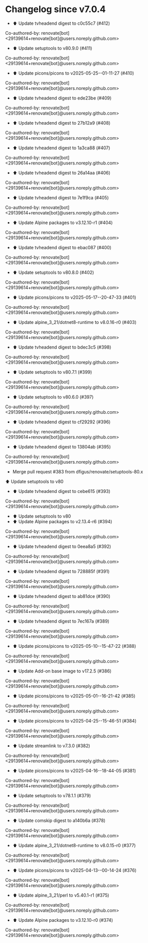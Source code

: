 # Changelog since v7.0.4
- ⬆️ Update tvheadend digest to c0c55c7 (#412)

Co-authored-by: renovate[bot] <29139614+renovate[bot]@users.noreply.github.com> 
- ⬆️ Update setuptools to v80.9.0 (#411)

Co-authored-by: renovate[bot] <29139614+renovate[bot]@users.noreply.github.com> 
- ⬆️ Update picons/picons to v2025-05-25--01-11-27 (#410)

Co-authored-by: renovate[bot] <29139614+renovate[bot]@users.noreply.github.com> 
- ⬆️ Update tvheadend digest to ede23be (#409)

Co-authored-by: renovate[bot] <29139614+renovate[bot]@users.noreply.github.com> 
- ⬆️ Update tvheadend digest to 27b12a9 (#408)

Co-authored-by: renovate[bot] <29139614+renovate[bot]@users.noreply.github.com> 
- ⬆️ Update tvheadend digest to 1a3ca88 (#407)

Co-authored-by: renovate[bot] <29139614+renovate[bot]@users.noreply.github.com> 
- ⬆️ Update tvheadend digest to 26a14aa (#406)

Co-authored-by: renovate[bot] <29139614+renovate[bot]@users.noreply.github.com> 
- ⬆️ Update tvheadend digest to 7e1f9ca (#405)

Co-authored-by: renovate[bot] <29139614+renovate[bot]@users.noreply.github.com> 
- ⬆️ Update Alpine packages to v3.12.10-r1 (#404)

Co-authored-by: renovate[bot] <29139614+renovate[bot]@users.noreply.github.com> 
- ⬆️ Update tvheadend digest to ebac087 (#400)

Co-authored-by: renovate[bot] <29139614+renovate[bot]@users.noreply.github.com> 
- ⬆️ Update setuptools to v80.8.0 (#402)

Co-authored-by: renovate[bot] <29139614+renovate[bot]@users.noreply.github.com> 
- ⬆️ Update picons/picons to v2025-05-17--20-47-33 (#401)

Co-authored-by: renovate[bot] <29139614+renovate[bot]@users.noreply.github.com> 
- ⬆️ Update alpine_3_21/dotnet8-runtime to v8.0.16-r0 (#403)

Co-authored-by: renovate[bot] <29139614+renovate[bot]@users.noreply.github.com> 
- ⬆️ Update tvheadend digest to bdec3c5 (#398)

Co-authored-by: renovate[bot] <29139614+renovate[bot]@users.noreply.github.com> 
- ⬆️ Update setuptools to v80.7.1 (#399)

Co-authored-by: renovate[bot] <29139614+renovate[bot]@users.noreply.github.com> 
- ⬆️ Update setuptools to v80.6.0 (#397)

Co-authored-by: renovate[bot] <29139614+renovate[bot]@users.noreply.github.com> 
- ⬆️ Update tvheadend digest to cf29292 (#396)

Co-authored-by: renovate[bot] <29139614+renovate[bot]@users.noreply.github.com> 
- ⬆️ Update tvheadend digest to 13804ab (#395)

Co-authored-by: renovate[bot] <29139614+renovate[bot]@users.noreply.github.com> 
- Merge pull request #383 from dfigus/renovate/setuptools-80.x

⬆️ Update setuptools to v80 
- ⬆️ Update tvheadend digest to cebe615 (#393)

Co-authored-by: renovate[bot] <29139614+renovate[bot]@users.noreply.github.com> 
- ⬆️ Update setuptools to v80 
- ⬆️ Update Alpine packages to v2.13.4-r6 (#394)

Co-authored-by: renovate[bot] <29139614+renovate[bot]@users.noreply.github.com> 
- ⬆️ Update tvheadend digest to 0eea8a5 (#392)

Co-authored-by: renovate[bot] <29139614+renovate[bot]@users.noreply.github.com> 
- ⬆️ Update tvheadend digest to 728885f (#391)

Co-authored-by: renovate[bot] <29139614+renovate[bot]@users.noreply.github.com> 
- ⬆️ Update tvheadend digest to ab81dce (#390)

Co-authored-by: renovate[bot] <29139614+renovate[bot]@users.noreply.github.com> 
- ⬆️ Update tvheadend digest to 7ec167a (#389)

Co-authored-by: renovate[bot] <29139614+renovate[bot]@users.noreply.github.com> 
- ⬆️ Update picons/picons to v2025-05-10--15-47-22 (#388)

Co-authored-by: renovate[bot] <29139614+renovate[bot]@users.noreply.github.com> 
- ⬆️ Update Add-on base image to v17.2.5 (#386)

Co-authored-by: renovate[bot] <29139614+renovate[bot]@users.noreply.github.com> 
- ⬆️ Update picons/picons to v2025-05-01--16-21-42 (#385)

Co-authored-by: renovate[bot] <29139614+renovate[bot]@users.noreply.github.com> 
- ⬆️ Update picons/picons to v2025-04-25--15-46-51 (#384)

Co-authored-by: renovate[bot] <29139614+renovate[bot]@users.noreply.github.com> 
- ⬆️ Update streamlink to v7.3.0 (#382)

Co-authored-by: renovate[bot] <29139614+renovate[bot]@users.noreply.github.com> 
- ⬆️ Update picons/picons to v2025-04-16--18-44-05 (#381)

Co-authored-by: renovate[bot] <29139614+renovate[bot]@users.noreply.github.com> 
- ⬆️ Update setuptools to v78.1.1 (#379)

Co-authored-by: renovate[bot] <29139614+renovate[bot]@users.noreply.github.com> 
- ⬆️ Update comskip digest to a140b6a (#378)

Co-authored-by: renovate[bot] <29139614+renovate[bot]@users.noreply.github.com> 
- ⬆️ Update alpine_3_21/dotnet8-runtime to v8.0.15-r0 (#377)

Co-authored-by: renovate[bot] <29139614+renovate[bot]@users.noreply.github.com> 
- ⬆️ Update picons/picons to v2025-04-13--00-14-24 (#376)

Co-authored-by: renovate[bot] <29139614+renovate[bot]@users.noreply.github.com> 
- ⬆️ Update alpine_3_21/perl to v5.40.1-r1 (#375)

Co-authored-by: renovate[bot] <29139614+renovate[bot]@users.noreply.github.com> 
- ⬆️ Update Alpine packages to v3.12.10-r0 (#374)

Co-authored-by: renovate[bot] <29139614+renovate[bot]@users.noreply.github.com> 
